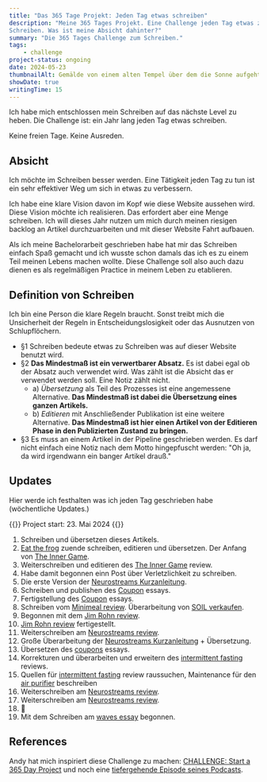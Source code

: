 ```yaml
---
title: "Das 365 Tage Projekt: Jeden Tag etwas schreiben"
description: "Meine 365 Tages Projekt. Eine Challenge jeden Tag etwas zu
Schreiben. Was ist meine Absicht dahinter?"
summary: "Die 365 Tages Challenge zum Schreiben."
tags:
    - challenge
project-status: ongoing
date: 2024-05-23
thumbnailAlt: Gemälde von einem alten Tempel über dem die Sonne aufgeht mit einer Taschenuhr im Vordergrund
showDate: true
writingTime: 15
---
```


Ich habe mich entschlossen mein Schreiben auf das nächste Level zu heben.
Die Challenge ist: ein Jahr lang jeden Tag etwas schreiben.

Keine freien Tage.
Keine Ausreden.

## Absicht

Ich möchte im Schreiben besser werden.
Eine Tätigkeit jeden Tag zu tun ist ein sehr effektiver Weg um sich in etwas
zu verbessern.

Ich habe eine klare Vision davon im Kopf wie diese Website aussehen wird.
Diese Vision möchte ich realisieren.
Das erfordert aber eine Menge schreiben.
Ich will dieses Jahr nutzen um mich durch meinen riesigen backlog an Artikel
durchzuarbeiten und mit dieser Website Fahrt aufbauen.

Als ich meine Bachelorarbeit geschrieben habe hat mir das Schreiben einfach
Spaß gemacht und ich wusste schon damals das ich es zu einem Teil meinen
Lebens machen wollte.
Diese Challenge soll also auch dazu dienen es als regelmäßigen Practice in
meinem Leben zu etablieren.

## Definition von Schreiben

Ich bin eine Person die klare Regeln braucht.
Sonst treibt mich die Unsicherheit der Regeln in Entscheidungslosigkeit oder
das Ausnutzen von Schlupflöchern.

- §1 Schreiben bedeute etwas zu Schreiben was auf dieser Website benutzt
wird.
- §2 **Das Mindestmaß ist ein verwertbarer Absatz.**
Es ist dabei egal ob der Absatz auch verwendet wird.
Was zählt ist die Absicht das er verwendet werden soll.
Eine Notiz zählt nicht.
    + a) _Übersetzung_ als Teil des Prozesses ist eine angemessene
    Alternative.
    **Das Mindestmaß ist dabei die Übersetzung eines ganzen Artikels.**
    + b) _Editieren_ mit Anschließender Publikation ist eine weitere
    Alternative.
    **Das Mindestmaß ist hier einen Artikel von der Editieren Phase in den
    Publizierten Zustand zu bringen.**
- §3 Es muss an einem Artikel in der Pipeline geschrieben werden.
Es darf nicht einfach eine Notiz nach dem Motto hingepfuscht werden: "Oh ja,
da wird irgendwann ein banger Artikel drauß."

## Updates

Hier werde ich festhalten was ich jeden Tag geschrieben habe (wöchentliche
Updates.)

{{<badge>}}
Project start: 23. Mai 2024
{{</badge>}}

1. Schreiben und übersetzen dieses Artikels.
24. [Eat the frog](essay/eat-that-frog) zuende schreiben, editieren und übersetzen. Der Anfang von [The Inner Game](review/the-inner-game).
25. Weiterschreiben und editieren des [The Inner Game](review/the-inner-game) review.
26. Habe damit begonnen einn Post über Verletzlichkeit zu schreiben.
27. Die erste Version der [Neurostreams Kurzanleitung](misc/neurostreams-quick-reference).
28. Schreiben und publishen des [Coupon](essay/coupons) essays.
29. Fertigstellung des [Coupon](essay/coupons) essays.
30. Schreiben vom [Minimeal review](review/sun-minimeal). Überarbeitung von [SOIL verkaufen](misc/soil-verkaufen).
31. Begonnen mit dem [Jim Rohn review](/review/jim-rohn).
1. [Jim Rohn review](/review/jim-rohn) fertigestellt.
2. Weiterschreiben am [Neurostreams review](review/neurostreams).
3. Große Überarbeitung der [Neurostreams Kurzanleitung](misc/neurostreams-quick-reference) + Übersetzung.
4. Übersetzen des [coupons](essay/coupons) essays.
5. Korrekturen und überarbeiten und erweitern des [intermittent fasting](/review/intermittent-fasting) reviews.
6. Quellen für [intermittent fasting](/review/intermittent-fasting) review raussuchen, Maintenance für den [air purifier](/review/air-purifier) beschreiben
7. Weiterschreiben am [Neurostreams review](review/neurostreams).
8. Weiterschreiben am [Neurostreams review](review/neurostreams).
9. :slightly_frowning_face:
10. Mit dem Schreiben am [waves essay](essay/waves) begonnen.

## References

Andy hat mich inspiriert diese Challenge zu machen:
[CHALLENGE: Start a 365 Day Project](https://killyourinnerloser.com/challenge-start-a-365-day-project/)
und noch eine [tiefergehende Episode seines Podcasts](https://www.listennotes.com/podcasts/kill-your-inner/365-day-projects-are-amazing-ZgEoY2xBrJk/).
